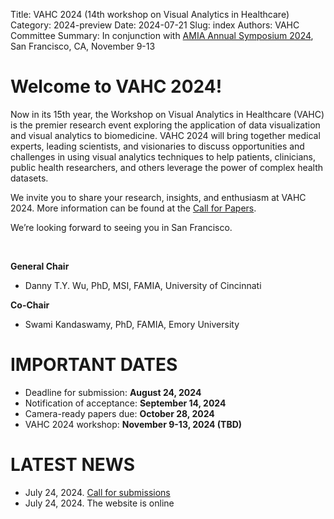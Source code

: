 Title: VAHC 2024 (14th workshop on Visual Analytics in Healthcare)
Category: 2024-preview
Date: 2024-07-21
Slug: index
Authors: VAHC Committee
Summary: In conjunction with [AMIA Annual Symposium 2024](https://amia.org/education-events/amia-2024-annual-symposium), San Francisco, CA, November 9-13


Welcome to VAHC 2024!
=====================

Now in its 15th year, the Workshop on Visual Analytics in Healthcare (VAHC) is the premier research event exploring the application of data visualization and visual analytics to biomedicine. VAHC 2024 will bring together medical experts, leading scientists, and visionaries to discuss opportunities and challenges in using visual analytics techniques to help patients, clinicians, public health researchers, and others leverage the power of complex health datasets.

We invite you to share your research, insights, and enthusiasm at VAHC 2024. More information can be found at the [Call for Papers](./call-for-papers.html).

We’re looking forward to seeing you in San Francisco.

<br>

**General Chair**

- Danny T.Y. Wu, PhD, MSI, FAMIA, University of Cincinnati

**Co-Chair**

- Swami Kandaswamy, PhD, FAMIA, Emory University




IMPORTANT DATES
===============

- Deadline for submission: **August 24, 2024**
- Notification of acceptance: **September 14, 2024**
- Camera-ready papers due: **October 28, 2024**
- VAHC 2024 workshop: **November 9-13, 2024 (TBD)**



LATEST NEWS
===========
- July 24, 2024. [Call for submissions](./call-for-papers.html)
- July 24, 2024. The website is online 
